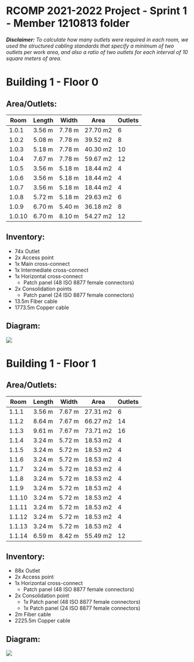 # RCOMP 2021-2022 Project - Sprint 1 - Member 1210813 folder

***Disclaimer:** To calculate how many outlets were required in each room, we used the structured cabling standards that specify a minimum of two outlets per work area, and also a ratio of two outlets for each interval of 10 square meters of area.*

# Building 1 - Floor 0

## Area/Outlets:
| Room | Length  | Width | Area | Outlets |
| -|-|-|-|-|
| 1.0.1 | 3.56 m | 7.78 m | 27.70 m2 | 6 |
| 1.0.2 | 5.08 m | 7.78 m | 39.52 m2 | 8 |
| 1.0.3 | 5.18 m | 7.78 m | 40.30 m2 | 10 |
| 1.0.4 | 7.67 m | 7.78 m | 59.67 m2 | 12 |
| 1.0.5 | 3.56 m | 5.18 m | 18.44 m2 | 4 |
| 1.0.6 | 3.56 m | 5.18 m | 18.44 m2 | 4 |
| 1.0.7 | 3.56 m | 5.18 m | 18.44 m2 | 4 |
| 1.0.8 | 5.72 m | 5.18 m | 29.63 m2 | 6 |
| 1.0.9 | 6.70 m | 5.40 m | 36.18 m2 | 8 |
| 1.0.10 | 6.70 m | 8.10 m | 54.27 m2 | 12 |

## Inventory:
* 74x Outlet
* 2x Access point
* 1x Main cross-connect
* 1x Intermediate cross-connect
* 1x Horizontal cross-connect
	* Patch panel (48 ISO 8877 female connectors)
* 2x Consolidation points
    * Patch panel (24 ISO 8877 female connectors)
* 13.5m Fiber cable
* 1773.5m Copper cable

## Diagram:
![](https://bitbucket.org/rui-goncalo/rcomp-21-22-dk-g3/raw/a5e346fe362914000b5fc49c13d379d1cdfa4b67/doc/sprint1/1210813/Floor0.png)

# Building 1 - Floor 1

## Area/Outlets:
| Room | Length  | Width | Area | Outlets |
| -|-|-|-|-|
| 1.1.1 | 3.56 m | 7.67 m | 27.31 m2 | 6 |
| 1.1.2 | 8.64 m | 7.67 m | 66.27 m2 | 14 |
| 1.1.3 | 9.61 m | 7.67 m | 73.71 m2 | 16 |
| 1.1.4 | 3.24 m | 5.72 m | 18.53 m2 | 4 |
| 1.1.5 | 3.24 m | 5.72 m | 18.53 m2 | 4 |
| 1.1.6 | 3.24 m | 5.72 m | 18.53 m2 | 4 |
| 1.1.7 | 3.24 m | 5.72 m | 18.53 m2 | 4 |
| 1.1.8 | 3.24 m | 5.72 m | 18.53 m2 | 4 |
| 1.1.9 | 3.24 m | 5.72 m | 18.53 m2 | 4 |
| 1.1.10 | 3.24 m | 5.72 m | 18.53 m2 | 4 |
| 1.1.11 | 3.24 m | 5.72 m | 18.53 m2 | 4 |
| 1.1.12 | 3.24 m | 5.72 m | 18.53 m2 | 4 |
| 1.1.13 | 3.24 m | 5.72 m | 18.53 m2 | 4 |
| 1.1.14 | 6.59 m | 8.42 m | 55.49 m2 | 12 |

## Inventory:
* 88x Outlet
* 2x Access point
* 1x Horizontal cross-connect
	* Patch panel (48 ISO 8877 female connectors)
* 2x Consolidation point
	* 1x Patch panel (48 ISO 8877 female connectors)
	* 1x Patch panel (24 ISO 8877 female connectors)
* 2m Fiber cable
* 2225.5m Copper cable

## Diagram:
![](https://bitbucket.org/rui-goncalo/rcomp-21-22-dk-g3/raw/a5e346fe362914000b5fc49c13d379d1cdfa4b67/doc/sprint1/1210813/Floor1.png)